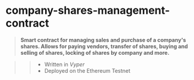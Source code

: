 # company-shares-management-contract

> **Smart contract for managing sales and purchase of a company's shares.  Allows for paying vendors, transfer of shares, buying and selling of shares, locking of shares by company and more.**

>> - Written in *Vyper*
>> - Deployed on the Ethereum Testnet





